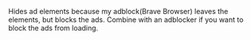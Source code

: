 Hides ad elements because my adblock(Brave Browser) leaves the elements, but blocks the ads.  Combine with an adblocker if you want to block the ads from loading.  
